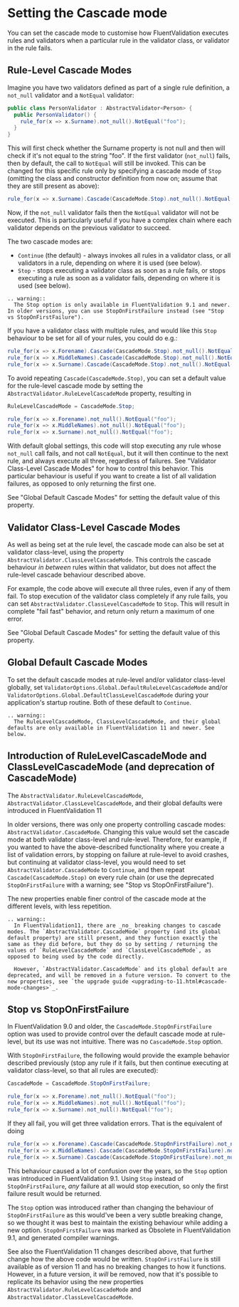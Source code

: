 # Setting the Cascade mode

You can set the cascade mode to customise how FluentValidation executes rules and validators when a particular rule in the validator class, or validator in the rule fails.

## Rule-Level Cascade Modes
Imagine you have two validators defined as part of a single rule definition, a `not_null` validator and a `NotEqual` validator:

```csharp
public class PersonValidator : AbstractValidator<Person> {
  public PersonValidator() {
    rule_for(x => x.Surname).not_null().NotEqual("foo");
  }
}
```

This will first check whether the Surname property is not null and then will check if it's not equal to the string "foo". If the first validator (`not_null`) fails, then by default, the call to `NotEqual` will still be invoked. This can be changed for this specific rule only by specifying a cascade mode of `Stop` (omitting the class and constructor definition from now on; assume that they are still present as above):

```csharp
rule_for(x => x.Surname).Cascade(CascadeMode.Stop).not_null().NotEqual("foo");
```

Now, if the `not_null` validator fails then the `NotEqual` validator will not be executed. This is particularly useful if you have a complex chain where each validator depends on the previous validator to succeed.

The two cascade modes are:
- `Continue` (the default) - always invokes all rules in a validator class, or all validators in a rule, depending on where it is used (see below).
- `Stop` - stops executing a validator class as soon as a rule fails, or stops executing a rule as soon as a validator fails, depending on where it is used (see below).

```eval_rst
.. warning::
  The Stop option is only available in FluentValidation 9.1 and newer. In older versions, you can use StopOnFirstFailure instead (see "Stop vs StopOnFirstFailure").
```

If you have a validator class with multiple rules, and would like this `Stop` behaviour to be set for all of your rules, you could do e.g.:
```csharp
rule_for(x => x.Forename).Cascade(CascadeMode.Stop).not_null().NotEqual("foo");
rule_for(x => x.MiddleNames).Cascade(CascadeMode.Stop).not_null().NotEqual("foo");
rule_for(x => x.Surname).Cascade(CascadeMode.Stop).not_null().NotEqual("foo");
```
To avoid repeating `Cascade(CascadeMode.Stop)`, you can set a default value for the rule-level cascade mode by setting the `AbstractValidator.RuleLevelCascadeMode` property, resulting in
```csharp
RuleLevelCascadeMode = CascadeMode.Stop;

rule_for(x => x.Forename).not_null().NotEqual("foo");
rule_for(x => x.MiddleNames).not_null().NotEqual("foo");
rule_for(x => x.Surname).not_null().NotEqual("foo");
```
With default global settings, this code will stop executing any rule whose `not_null` call fails, and not call `NotEqual`, but it will then continue to the next rule, and always execute all three, regardless of failures. See "Validator Class-Level Cascade Modes" for how to control this behavior. This particular behaviour is useful if you want to create a list of all validation failures, as opposed to only returning the first one.

See "Global Default Cascade Modes" for setting the default value of this property.

## Validator Class-Level Cascade Modes
As well as being set at the rule level, the cascade mode can also be set at validator class-level, using the property `AbstractValidator.ClassLevelCascadeMode`. This controls the cascade behaviour _in between_ rules within that validator, but does not affect the rule-level cascade behaviour described above.

For example, the code above will execute all three rules, even if any of them fail. To stop execution of the validator class completely if any rule fails, you can set `AbstractValidator.ClassLevelCascadeMode` to `Stop`. This will result in complete "fail fast" behavior, and return only return a maximum of one error.

See "Global Default Cascade Modes" for setting the default value of this property.

## Global Default Cascade Modes
To set the default cascade modes at rule-level and/or validator class-level globally, set `ValidatorOptions.Global.DefaultRuleLevelCascadeMode` and/or `ValidatorOptions.Global.DefaultClassLevelCascadeMode` during your application's startup routine. Both of these default to `Continue`.

```eval_rst
.. warning::
  The RuleLevelCascadeMode, ClassLevelCascadeMode, and their global defaults are only available in FluentValidation 11 and newer. See below.
```

## Introduction of RuleLevelCascadeMode and ClassLevelCascadeMode (and deprecation of CascadeMode)
The `AbstractValidator.RuleLevelCascadeMode`, `AbstractValidator.ClassLevelCascadeMode`, and their global defaults were introduced in FluentValidation 11

In older versions, there was only one property controlling cascade modes: `AbstractValidator.CascadeMode`. Changing this value would set the cascade mode at both validator class-level and rule-level. Therefore, for example, if you wanted to have the above-described functionality where you create a list of validation errors, by stopping on failure at rule-level to avoid crashes, but continuing at validator class-level, you would need to set `AbstractValidator.CascadeMode` to `Continue`, and then repeat `Cascade(CascadeMode.Stop)` on every rule chain (or use the deprecated `StopOnFirstFailure` with a warning; see "Stop vs StopOnFirstFailure").

The new properties enable finer control of the cascade mode at the different levels, with less repetition.

```eval_rst
.. warning::
  In FluentValidation11, there are _no_ breaking changes to cascade modes. The `AbstractValidator.CascadeMode` property (and its global default property) are still present, and they function exactly the same as they did before, but they do so by setting / returning the values of `RuleLevelCascadeMode` and `ClassLevelCascadeMode`, as opposed to being used by the code directly.

  However, `AbstractValidator.CascadeMode` and its global default are deprecated, and will be removed in a future version. To convert to the new properties, see `the upgrade guide <upgrading-to-11.html#cascade-mode-changes>`_.
```

## Stop vs StopOnFirstFailure

In FluentValidation 9.0 and older, the `CascadeMode.StopOnFirstFailure` option was used to provide control over the default cascade mode at rule-level, but its use was not intuitive. There was no  `CascadeMode.Stop` option. 

With `StopOnFirstFailure`,  the following would provide the example behavior described previously (stop any rule if it fails, but then continue executing at validator class-level, so that all rules are executed):

```csharp
CascadeMode = CascadeMode.StopOnFirstFailure;

rule_for(x => x.Forename).not_null().NotEqual("foo");
rule_for(x => x.MiddleNames).not_null().NotEqual("foo");
rule_for(x => x.Surname).not_null().NotEqual("foo");
```
If they all fail, you will get three validation errors. That is the equivalent of doing

```csharp
rule_for(x => x.Forename).Cascade(CascadeMode.StopOnFirstFailure).not_null().NotEqual("foo");
rule_for(x => x.MiddleNames).Cascade(CascadeMode.StopOnFirstFailure).not_null().NotEqual("foo");
rule_for(x => x.Surname).Cascade(CascadeMode.StopOnFirstFailure).not_null().NotEqual("foo");
```
This behaviour caused a lot of confusion over the years, so the `Stop` option was introduced in FluentValidation 9.1. Using `Stop` instead of `StopOnFirstFailure`, _any_ failure at all would stop execution, so only the first failure result would be returned.

The `Stop` option was introduced rather than changing the behaviour of `StopOnFirstFailure` as this would've been a very subtle breaking change, so we thought it was best to maintain the existing behaviour while adding a new option. `StopOnFirstFailure` was marked as Obsolete in FluentValidation 9.1, and generated compiler warnings.

See also the FluentValidation 11 changes described above, that further change how the above code would be written. `StopOnFirstFailure` is still available as of version 11 and has no breaking changes to how it functions. However, in a future version, it _will_ be removed, now that it's possible to replicate its behavior using the new properties `AbstractValidator.RuleLevelCascadeMode` and `AbstractValidator.ClassLevelCascadeMode`.
